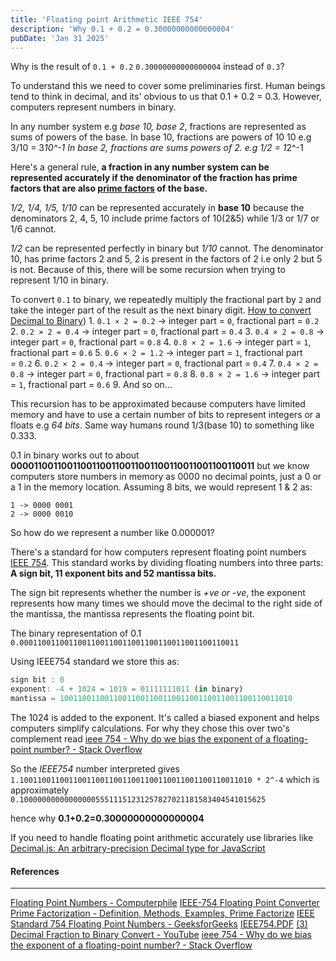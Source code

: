 ```yaml
---
title: 'Floating point Arithmetic IEEE 754'
description: 'Why 0.1 + 0.2 = 0.30000000000000004'
pubDate: 'Jan 31 2025'
---
```


Why is the result of `0.1 + 0.2` `0.30000000000000004` instead of `0.3`?

To understand this we need to cover some preliminaries first. Human beings tend to think in decimal, and its' obvious to us that 0.1 + 0.2 = 0.3. However, computers represent numbers in binary.

In any number system e.g *base 10, base 2*, fractions are represented as sums of powers of the base.
In base 10, fractions are powers of 10 10 e.g 3/10 = 3*10^-1
In base 2, fractions are sums powers of 2. e.g 1/2 = 1*2^-1

Here's a general rule, **a fraction in any number system can be represented accurately if the denominator of the fraction has prime factors that are also [prime factors](https://byjus.com/maths/prime-factorization/) of the base.**

*1/2, 1/4, 1/5, 1/10* can be represented accurately in **base 10** because the denominators 2, 4, 5, 10 include prime factors of 10(2&5) while 1/3 or 1/7 or 1/6 cannot.

*1/2* can be represented perfectly in binary but *1/10* cannot. The denominator 10, has prime factors 2 and 5, 2 is present in the factors of 2 i.e only 2 but 5 is not. Because of this, there will be some recursion when trying to represent 1/10 in binary.

To convert `0.1` to binary, we repeatedly multiply the fractional part by `2` and take the integer part of the result as the next binary digit. [How to convert Decimal to Binary](https://www.youtube.com/shorts/RBt2vtcPsC8))
    1. `0.1 × 2 = 0.2` → integer part = `0`, fractional part = `0.2`
    2. `0.2 × 2 = 0.4` → integer part = `0`, fractional part = `0.4`
    3. `0.4 × 2 = 0.8` → integer part = `0`, fractional part = `0.8`
    4. `0.8 × 2 = 1.6` → integer part = `1`, fractional part = `0.6`
    5. `0.6 × 2 = 1.2` → integer part = `1`, fractional part = `0.2`
    6. `0.2 × 2 = 0.4` → integer part = `0`, fractional part = `0.4`
    7. `0.4 × 2 = 0.8` → integer part = `0`, fractional part = `0.8`
    8. `0.8 × 2 = 1.6` → integer part = `1`, fractional part = `0.6`
    9. And so on...

 This recursion has to be approximated because computers have limited memory and have to use a certain number of bits to represent integers or a floats e.g *64 bits*. Same way humans round 1/3(base 10) to something like 0.333.

0.1 in binary works out to about **00001100110011001100110011001100110011001100110011** but we know computers store numbers in memory as 0000 no decimal points, just a 0 or a 1 in the memory location. Assuming 8 bits, we would represent 1 & 2 as:

```typescipt
1 -> 0000 0001
2 -> 0000 0010
```

So how do we represent a number like 0.000001?

There's a standard for how computers represent floating point numbers [IEEE 754]([IEEE754.PDF](https://people.eecs.berkeley.edu/~wkahan/ieee754status/IEEE754.PDF)).  This standard works by dividing floating numbers into three parts: **A sign bit, 11 exponent bits and 52 mantissa bits.**

The sign bit represents whether the number is *+ve or -ve*, the exponent represents how many times we should move the decimal to the right side of the mantissa, the mantissa represents the floating point bit.

The binary representation of 0.1 `0.0001100110011001100110011001100110011001100110011`

Using IEEE754 standard we store this as:

```typescript
sign bit : 0
exponent: -4 + 1024 = 1019 = 01111111011 (in binary)
mantissa = 1001100110011001100110011001100110011001100110011010
```

The 1024 is added to the exponent. It's called a biased exponent and helps computers simplify calculations. For why they chose this over two's complement read [ieee 754 - Why do we bias the exponent of a floating-point number? - Stack Overflow](https://stackoverflow.com/questions/19864749/why-do-we-bias-the-exponent-of-a-floating-point-number)

So the *IEEE754* number interpreted gives
`1.1001100110011001100110011001100110011001100110011010 * 2^-4`
which is approximately
`0.1000000000000000055511151231257827021181583404541015625`

hence why **0.1+0.2=0.30000000000000004**

If you need to handle floating point arithmetic accurately use libraries like [Decimal.js: An arbitrary-precision Decimal type for JavaScript](https://github.com/MikeMcl/decimal.js/)

#### References

---
[Floating Point Numbers - Computerphile](https://www.youtube.com/watch?v=PZRI1IfStY0)
[IEEE-754 Floating Point Converter](https://www.h-schmidt.net/FloatConverter/IEEE754.html)
[Prime Factorization - Definition, Methods, Examples, Prime Factorize](https://byjus.com/maths/prime-factorization/)
[IEEE Standard 754 Floating Point Numbers - GeeksforGeeks](https://www.geeksforgeeks.org/ieee-standard-754-floating-point-numbers/)
[IEEE754.PDF](https://people.eecs.berkeley.edu/~wkahan/ieee754status/IEEE754.PDF)
[(3) Decimal Fraction to Binary Convert - YouTube](https://www.youtube.com/shorts/RBt2vtcPsC8)
[ieee 754 - Why do we bias the exponent of a floating-point number? - Stack Overflow](https://stackoverflow.com/questions/19864749/why-do-we-bias-the-exponent-of-a-floating-point-number)
